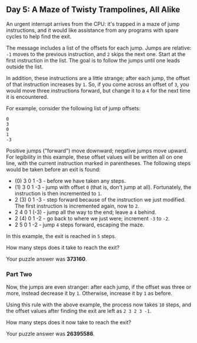 ## Day 5: A Maze of Twisty Trampolines, All Alike

An urgent interrupt arrives from the CPU: it's trapped in a maze of jump instructions, and it would like assistance from any programs with spare cycles to help find the exit.

The message includes a list of the offsets for each jump. Jumps are relative: `-1` moves to the previous instruction, and `2` skips the next one. Start at the first instruction in the list. The goal is to follow the jumps until one leads outside the list.

In addition, these instructions are a little strange; after each jump, the offset of that instruction increases by `1`. So, if you come across an offset of `3`, you would move three instructions forward, but change it to a `4` for the next time it is encountered.

For example, consider the following list of jump offsets:

```
0
3
0
1
-3
```

Positive jumps ("forward") move downward; negative jumps move upward. For legibility in this example, these offset values will be written all on one line, with the current instruction marked in parentheses. The following steps would be taken before an exit is found:

* (0) 3  0  1  -3  - before we have taken any steps.
* (1) 3  0  1  -3  - jump with offset `0` (that is, don't jump at all). Fortunately, the instruction is then incremented to `1`.
* 2 (3) 0  1  -3  - step forward because of the instruction we just modified. The first instruction is incremented again, now to `2`.
* 2  4  0  1 (-3) - jump all the way to the end; leave a `4` behind.
* 2 (4) 0  1  -2  - go back to where we just were; increment `-3` to `-2`.
* 2  5  0  1  -2  - jump `4` steps forward, escaping the maze.

In this example, the exit is reached in `5` steps.

How many steps does it take to reach the exit?

Your puzzle answer was **373160**.

### Part Two

Now, the jumps are even stranger: after each jump, if the offset was three or more, instead decrease it by `1`. Otherwise, increase it by `1` as before.

Using this rule with the above example, the process now takes `10` steps, and the offset values after finding the exit are left as `2 3 2 3 -1`.

How many steps does it now take to reach the exit?

Your puzzle answer was **26395586**.
